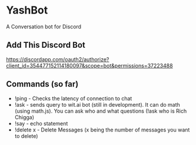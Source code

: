 # YashBot
A Conversation bot for Discord

## Add This Discord Bot
https://discordapp.com/oauth2/authorize?client_id=354477152114180097&scope=bot&permissions=37223488

## Commands (so far)
 - !ping - Checks the latency of connection to chat
 - !ask - sends query to wit.ai bot (still in development). It can do math (using math.js). You can ask who and what questions (!ask who is Rich Chigga)
 - !say - echo statement
 - !delete x - Delete Messages (x being the number of messages you want to delete)
